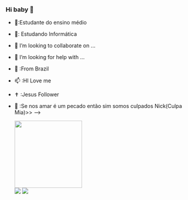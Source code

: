 ### Hi baby 👋


- 🔭:Estudante do ensino médio
- 🌱: Estudando Informática
- 👯 I’m looking to collaborate on ...
- 🤔 I’m looking for help with ...
- 💬 :From Brazil
- 📫 :HI Love me
- ✝️ :Jesus Follower
- 🚗 :Se nos amar é um pecado então sim somos culpados Nick(Culpa Mia)>>
-->
  
  <div>
    <img height="180em" src="https://github-readme-stats.vercel.app/api?username=leticiafernandap&show_icons=true&theme=synthwave&include_all_commits=true&count_private=true"/>
  </div>
  
  <div> 
  <a href="https://youtu.be/EkOJWulrkO4/UC_-uuuZbY0AAt9CViNzvc-Q" target="_blank"><img src="https://img.shields.io/badge/YouTube-FF0000?style=for-the-badge&logo=youtube&logoColor=white" target="_blank"></a>
  <a href="https://instagram.com/leepereiraf" target="_blank"><img src="https://img.shields.io/badge/-Instagram-%23E4405F?style=for-the-badge&logo=instagram&logoColor=white" target="_blank"></a>
 	
</div>

  
